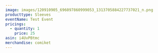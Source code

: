 ```yaml
---
image: images/120910905_696097860999053_1313705884227737021_n.png
producttype: Sleeves
eventName: Test Event
pricings:
  - quantity: 1
    price: 25
asin: i4UvPBtmc
merchandise: comiket
---
```

